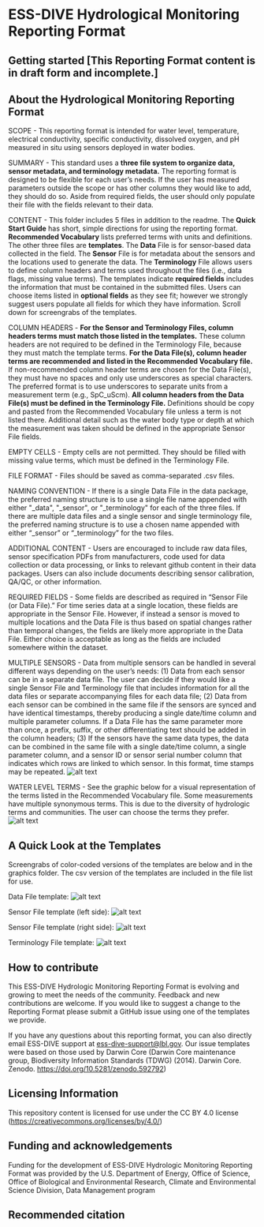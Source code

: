 # ESS-DIVE Hydrological Monitoring Reporting Format

## Getting started [This Reporting Format content is in draft form and incomplete.]

## About the Hydrological Monitoring Reporting Format
SCOPE - This reporting format is intended for water level, temperature, electrical conductivity, specific conductivity, dissolved oxygen, and pH measured in situ using sensors deployed in water bodies.

SUMMARY - This standard uses a **three file system to organize data, sensor metadata, and terminology metadata.** The reporting format is designed to be flexible for each user’s needs. If the user has measured parameters outside the scope or has other columns they would like to add, they should do so. Aside from required fields, the user should only populate their file with the fields relevant to their data. 

CONTENT - This folder includes 5 files in addition to the readme. The **Quick Start Guide** has short, simple directions for using the reporting format. **Recommended Vocabulary** lists preferred terms with units and definitions. The other three files are **templates**. The **Data** File is for sensor-based data collected in the field. The **Sensor** File is for metadata about the sensors and the locations used to generate the data. The **Terminology** File allows users to define column headers and terms used throughout the files (i.e., data flags, missing value terms). The templates indicate **required fields** includes the information that must be contained in the submitted files. Users can choose items listed in **optional fields** as they see fit; however we strongly suggest users populate all fields for which they have information. Scroll down for screengrabs of the templates.

COLUMN HEADERS - **For the Sensor and Terminology Files, column headers terms must match those listed in the templates.** These column headers are not required to be defined in the Terminology File, because they must match the template terms. **For the Data File(s), column header terms are recommended and listed in the Recommended Vocabulary file.** If non-recommended column header terms are chosen for the Data File(s), they must have no spaces and only use underscores as special characters. The preferred format is to use underscores to separate units from a measurement term  (e.g., SpC_uScm). **All column headers from the Data File(s) must be defined in the Terminology File.** Definitions should be copy and pasted from the Recommended Vocabulary file unless a term is not listed there. Additional detail such as the water body type or depth at which the measurement was taken should be defined in the appropriate Sensor File fields. 

EMPTY CELLS - Empty cells are not permitted. They should be filled with missing value terms, which must be defined in the Terminology File. 	

FILE FORMAT - Files should be saved as comma-separated .csv files.

NAMING CONVENTION - If there is a single Data File in the data package, the preferred naming structure is to use a single file name appended with either "_data", "_sensor", or "_terminology" for each of the three files. If there are multiple data files and a single sensor and single terminology file, the preferred naming structure is to use a chosen name appended with either “_sensor” or “_terminology” for the two files.

ADDITIONAL CONTENT - Users are encouraged to include raw data files, sensor specification PDFs from manufacturers, code used for data collection or data processing, or links to relevant github content in their data packages. Users can also include documents describing sensor calibration, QA/QC, or other information.

REQUIRED FIELDS - Some fields are described as required in “Sensor File (or Data File).” For time series data at a single location, these fields are appropriate in the Sensor File. However, if instead a sensor is moved to multiple locations and the Data File is thus based on spatial changes rather than temporal changes, the fields are likely more appropriate in the Data File. Either choice is acceptable as long as the fields are included somewhere within the dataset.

MULTIPLE SENSORS - Data from multiple sensors can be handled in several different ways depending on the user’s needs: (1) Data from each sensor can be in a separate data file. The user can decide if they would like a single Sensor File and Terminology file that includes information for all the data files or separate accompanying files for each data file; (2) Data from each sensor can be combined in the same file if the sensors are synced and have identical timestamps, thereby producing a single date/time column and multiple parameter columns. If a Data File has the same parameter more than once, a prefix, suffix, or other differentiating text should be added in the column headers; (3) If the sensors have the same data types, the data can be combined in the same file with a single date/time column, a single parameter column, and a sensor ID or sensor serial number column that indicates which rows are linked to which sensor. In this format, time stamps may be repeated.
![alt text](https://github.com/ess-dive-community/essdive-hydrologic-monitoring/blob/main/graphics/FileStructures.JPG "Options for number and structure of files")

WATER LEVEL TERMS - See the graphic below for a visual representation of the terms listed in the Recommended Vocabulary file. Some measurements have multiple synonymous terms. This is due to the diversity of hydrologic terms and communities. The user can choose the terms they prefer.
![alt text](https://github.com/ess-dive-community/essdive-hydrologic-monitoring/blob/main/graphics/HydroMonitoringTerms_v3_vert.png "Recommended vocaulary terms related to water level")


## A Quick Look at the Templates
Screengrabs of color-coded versions of the templates are below and in the graphics folder. The csv version of the templates are included in the file list for use.

Data File template:
![alt text](https://github.com/ess-dive-community/essdive-hydrologic-monitoring/blob/main/graphics/DataFile_template.PNG "Data File template")

Sensor File template (left side):
![alt text](https://github.com/ess-dive-community/essdive-hydrologic-monitoring/blob/main/graphics/SensorFile_template_left.PNG "Sensor File template (left side)")

Sensor File template (right side):
![alt text](https://github.com/ess-dive-community/essdive-hydrologic-monitoring/blob/main/graphics/SensorFile_template_right.PNG "Sensor File template (right side)")

Terminology File template:
![alt text](https://github.com/ess-dive-community/essdive-hydrologic-monitoring/blob/main/graphics/TerminologyFile_template.PNG "Terminology File template")


## How to contribute
This ESS-DIVE Hydrologic Monitoring Reporting Format is evolving and growing to meet the needs of the community. Feedback and new contributions are welcome. If you would like to suggest a change to the Reporting Format please submit a GitHub issue using one of the templates we provide.

If you have any questions about this reporting format, you can also directly email ESS-DIVE support at ess-dive-support@lbl.gov. Our issue templates were based on those used by Darwin Core (Darwin Core maintenance group, Biodiversity Information Standards (TDWG) (2014). Darwin Core. Zenodo. https://doi.org/10.5281/zenodo.592792)

## Licensing Information
This repository content is licensed for use under the CC BY 4.0 license (https://creativecommons.org/licenses/by/4.0/)

## Funding and acknowledgements
Funding for the development of ESS-DIVE Hydrologic Monitoring Reporting Format was provided by the U.S. Department of Energy, Office of Science, Office of Biological and Environmental Research, Climate and Environmental Science Division, Data Management program

## Recommended citation
